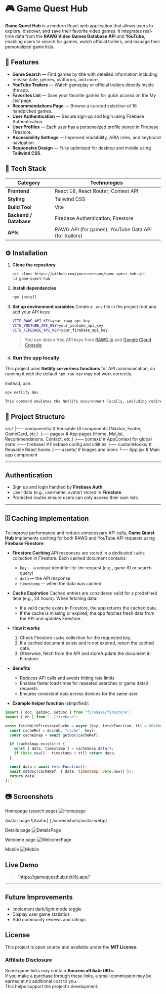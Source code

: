 
# 🎮 Game Quest Hub

**Game Quest Hub** is a modern React web application that allows users to explore, discover, and save their favorite video games.
It integrates real-time data from the **RAWG Video Games Database API** and **YouTube**, enabling users to search for games, watch official trailers, and manage their personalized game lists.

## 🚀 Features

* **Game Search** — Find games by title with detailed information including release date, genres, platforms, and more.
* **YouTube Trailers** — Watch gameplay or official trailers directly inside the app.
* **Favorites List** — Save your favorite games for quick access on the *My List* page.
* **Recommendations Page** — Browse a curated selection of 16 handpicked games.
* **User Authentication** — Secure sign-up and login using Firebase Authentication.
* **User Profiles** — Each user has a personalized profile stored in Firebase Firestore.
* **Accessibility Settings** — Improved readability, ARIA roles, and keyboard navigation.
* **Responsive Design** — Fully optimized for desktop and mobile using **Tailwind CSS**.

## 🧱 Tech Stack

| Category               | Technologies                                          |
| ---------------------- | ----------------------------------------------------- |
| **Frontend**           | React 18, React Router, Context API                   |
| **Styling**            | Tailwind CSS                                          |
| **Build Tool**         | Vite                                                  |
| **Backend / Database** | Firebase Authentication, Firestore                    |
| **APIs**               | RAWG API (for games), YouTube Data API (for trailers) |

## ⚙️ Installation

1. **Clone the repository**

   ```bash
   git clone https://github.com/yourusername/game-quest-hub.git
   cd game-quest-hub
   ```

2. **Install dependencies**

   ```bash
   npm install
   ```

3. **Set up environment variables**
   Create a `.env` file in the project root and add your API keys:

   ```bash
   VITE_RAWG_API_KEY=your_rawg_api_key
   VITE_YOUTUBE_API_KEY=your_youtube_api_key
   VITE_FIREBASE_API_KEY=your_firebase_api_key
   ```

   > You can obtain free API keys from [RAWG.io](https://rawg.io/apidocs) and [Google Cloud Console](https://console.cloud.google.com/).

4. ### Run the app locally

This project uses **Netlify serverless functions** for API communication, so running it with the default `npm run dev` may not work correctly.

Instead, use:

```bash
npx netlify dev

This command emulates the Netlify environment locally, including redirects, environment variables, and serverless functions.
   ```

## 🧩 Project Structure

src/
├── components/        # Reusable UI components (Navbar, Footer, GameCard, etc.)
├── pages/             # App pages (Home, MyList, Recommendations, Contact, etc.)
├── context/           # AppContext for global state
├── firebase/          # Firebase config and utilities
├── customHooks/       # Reusable React hooks
├── assets/            # Images and icons
└── App.jsx            # Main app component

---

## Authentication

* Sign up and login handled by **Firebase Auth**.
* User data (e.g., username, avatar) stored in **Firestore**.
* Protected routes ensure users can only access their own lists.

---

## 🗄️ Caching Implementation

To improve performance and reduce unnecessary API calls, **Game Quest Hub** implements caching for both RAWG and YouTube API requests using **Firebase Firestore**:

* **Firestore Caching**
  API responses are stored in a dedicated `cache` collection in Firestore. Each cached document contains:

  * `key` — a unique identifier for the request (e.g., game ID or search query)
  * `data` — the API response
  * `timestamp` — when the data was cached

* **Cache Expiration**
  Cached entries are considered valid for a predefined time (e.g., 24 hours). When fetching data:

  * If a valid cache exists in Firestore, the app returns the cached data.
  * If the cache is missing or expired, the app fetches fresh data from the API and updates Firestore.

* **How it works**

  1. Check Firestore `cache` collection for the requested key.
  2. If a cached document exists and is not expired, return the cached data.
  3. Otherwise, fetch from the API and store/update the document in Firestore.

* **Benefits**

  * Reduces API calls and avoids hitting rate limits
  * Enables faster load times for repeated searches or game detail requests
  * Ensures consistent data across devices for the same user

* **Example helper function** (simplified):

```js
import { doc, getDoc, setDoc } from "firebase/firestore";
import { db } from "../firebase";

const fetchWithFirestoreCache = async (key, fetchFunction, ttl = 86400000) => {
  const cacheRef = doc(db, "cache", key);
  const cacheSnap = await getDoc(cacheRef);

  if (cacheSnap.exists()) {
    const { data, timestamp } = cacheSnap.data();
    if (Date.now() - timestamp < ttl) return data;
  }

  const data = await fetchFunction();
  await setDoc(cacheRef, { data, timestamp: Date.now() });
  return data;
};
```

## 📷 Screenshots

Homepage (search page)
![Homepage](./screenshots/Home.webp)

Avatar page
![Avatar] (./screenshots/avatar.webp)

Details page
![DetailsPage](./screenshots/DetailsPage.webp)

Welcome page
![WelcomePage](./screenshots/WelcomePage.webp)

Mobile
![Mobile](./screenshots/mobile-view.webp)

## Live Demo

> "https://gamequesthub.netlify.app/"

---

## Future Improvements

* Implement dark/light mode toggle
* Display user game statistics
* Add community reviews and ratings

## License

This project is open source and available under the **MIT License**.

### Affiliate Disclosure

Some game links may contain **Amazon affiliate URLs**.  
If you make a purchase through these links, a small commission may be earned at no additional cost to you.  
This helps support the project’s development.

